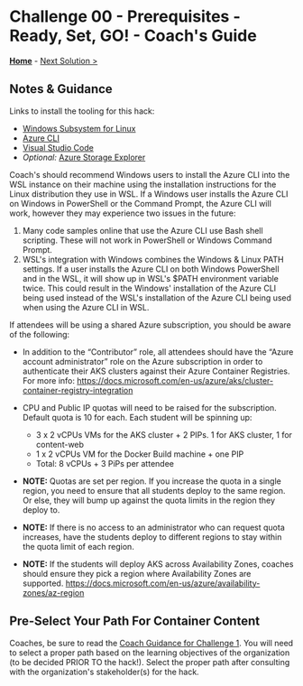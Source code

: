 # Challenge 00 - Prerequisites - Ready, Set, GO! - Coach's Guide 

**[Home](./README.md)** - [Next Solution >](./Solution-01.md)

## Notes & Guidance

Links to install the tooling for this hack:

- [Windows Subsystem for Linux](https://docs.microsoft.com/en-us/windows/wsl/install-win10)
- [Azure CLI](https://docs.microsoft.com/en-us/cli/azure/install-azure-cli?view=azure-cli-latest)
- [Visual Studio Code](https://code.visualstudio.com/)
- *Optional:* [Azure Storage Explorer](http://storageexplorer.com)

Coach's should recommend Windows users to install the Azure CLI into the WSL instance on their machine using the installation instructions for the Linux distribution they use in WSL.  If a Windows user installs the Azure CLI on Windows in PowerShell or the Command Prompt, the Azure CLI will work, however they may experience two issues in the future:
1. Many code samples online that use the Azure CLI use Bash shell scripting. These will not work in PowerShell or Windows Command Prompt.
1. WSL's integration with Windows combines the Windows & Linux PATH settings.  If a user installs the Azure CLI on both Windows PowerShell and in the WSL, it will show up in WSL's $PATH environment variable twice. This could result in the Windows' installation of the Azure CLI being used instead of the WSL's installation of the Azure CLI being used when using the Azure CLI in WSL.


If attendees will be using a shared Azure subscription, you should be aware of the following:
- In addition to the “Contributor” role, all attendees should have the  “Azure account administrator” role on the Azure subscription in order to authenticate their AKS clusters against their Azure Container Registries.  For more info: <https://docs.microsoft.com/en-us/azure/aks/cluster-container-registry-integration>
- CPU and Public IP quotas will need to be raised for the subscription.  Default quota is 10 for each.  Each student will be spinning up:
	- 3 x 2 vCPUs VMs for the AKS cluster + 2 PIPs. 1 for AKS cluster, 1 for content-web
	- 1 x 2 vCPUs VM for the Docker Build machine + one PIP
	- Total: 8 vCPUs + 3 PiPs per attendee

- **NOTE:** Quotas are set per region.  If you increase the quota in a single region, you need to ensure that all students deploy to the same region.  Or else, they will bump up against the quota limits in the region they deploy to.
- **NOTE:** If there is no access to an administrator who can request quota increases, have the students deploy to different regions to stay within the quota limit of each region.
- **NOTE:** If the students will deploy AKS across Availability Zones, coaches should ensure they pick a region where Availability Zones are supported. 
<https://docs.microsoft.com/en-us/azure/availability-zones/az-region>

## Pre-Select Your Path For Container Content
Coaches, be sure to read the [Coach Guidance for Challenge 1](./Solution-01.md). You will need to select a proper path based on the learning objectives of the organization (to be decided PRIOR TO the hack!).  Select the proper path after consulting with the organization's stakeholder(s) for the hack.

